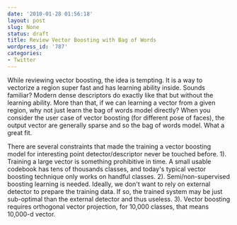```yaml
---
date: '2010-01-28 01:56:18'
layout: post
slug: None
status: draft
title: Review Vector Boosting with Bag of Words
wordpress_id: '787'
categories:
- Twitter
---
```


While reviewing vector boosting, the idea is tempting. It is a way to vectorize a region super fast and has learning ability inside. Sounds familiar? Modern dense descriptors do exactly like that but without the learning ability. More than that, if we can learning a vector from a given region, why not just learn the bag of words model directly? When you consider the user case of vector boosting (for different pose of faces), the output vector are generally sparse and so the bag of words model. What a great fit.

There are several constraints that made the training a vector boosting model for interesting point detector/descriptor never be touched before. 1). Training a large vector is something prohibitive in time. A small usable codebook has tens of thousands classes, and today's typical vector boosting technique only works on handful classes. 2). Semi/non-supervised boosting learning is needed. Ideally, we don't want to rely on external detector to prepare the training data. If so, the trained system may be just sub-optimal than the external detector and thus useless. 3). Vector boosting requires orthogonal vector projection, for 10,000 classes, that means 10,000-d vector.
